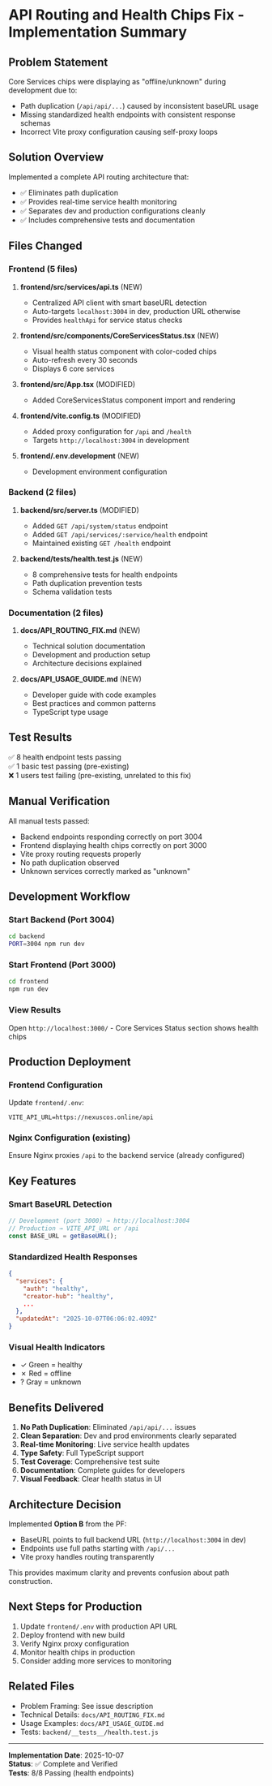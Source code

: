 # API Routing and Health Chips Fix - Implementation Summary

## Problem Statement
Core Services chips were displaying as "offline/unknown" during development due to:
- Path duplication (`/api/api/...`) caused by inconsistent baseURL usage
- Missing standardized health endpoints with consistent response schemas  
- Incorrect Vite proxy configuration causing self-proxy loops

## Solution Overview
Implemented a complete API routing architecture that:
- ✅ Eliminates path duplication
- ✅ Provides real-time service health monitoring
- ✅ Separates dev and production configurations cleanly
- ✅ Includes comprehensive tests and documentation

## Files Changed

### Frontend (5 files)
1. **frontend/src/services/api.ts** (NEW)
   - Centralized API client with smart baseURL detection
   - Auto-targets `localhost:3004` in dev, production URL otherwise
   - Provides `healthApi` for service status checks

2. **frontend/src/components/CoreServicesStatus.tsx** (NEW)
   - Visual health status component with color-coded chips
   - Auto-refresh every 30 seconds
   - Displays 6 core services

3. **frontend/src/App.tsx** (MODIFIED)
   - Added CoreServicesStatus component import and rendering

4. **frontend/vite.config.ts** (MODIFIED)
   - Added proxy configuration for `/api` and `/health`
   - Targets `http://localhost:3004` in development

5. **frontend/.env.development** (NEW)
   - Development environment configuration

### Backend (2 files)
1. **backend/src/server.ts** (MODIFIED)
   - Added `GET /api/system/status` endpoint
   - Added `GET /api/services/:service/health` endpoint
   - Maintained existing `GET /health` endpoint

2. **backend/__tests__/health.test.js** (NEW)
   - 8 comprehensive tests for health endpoints
   - Path duplication prevention tests
   - Schema validation tests

### Documentation (2 files)
1. **docs/API_ROUTING_FIX.md** (NEW)
   - Technical solution documentation
   - Development and production setup
   - Architecture decisions explained

2. **docs/API_USAGE_GUIDE.md** (NEW)
   - Developer guide with code examples
   - Best practices and common patterns
   - TypeScript type usage

## Test Results
✅ 8 health endpoint tests passing  
✅ 1 basic test passing (pre-existing)  
❌ 1 users test failing (pre-existing, unrelated to this fix)

## Manual Verification
All manual tests passed:
- Backend endpoints responding correctly on port 3004
- Frontend displaying health chips correctly on port 3000
- Vite proxy routing requests properly
- No path duplication observed
- Unknown services correctly marked as "unknown"

## Development Workflow

### Start Backend (Port 3004)
```bash
cd backend
PORT=3004 npm run dev
```

### Start Frontend (Port 3000)
```bash
cd frontend
npm run dev
```

### View Results
Open `http://localhost:3000/` - Core Services Status section shows health chips

## Production Deployment

### Frontend Configuration
Update `frontend/.env`:
```env
VITE_API_URL=https://nexuscos.online/api
```

### Nginx Configuration (existing)
Ensure Nginx proxies `/api` to the backend service (already configured)

## Key Features

### Smart BaseURL Detection
```typescript
// Development (port 3000) → http://localhost:3004
// Production → VITE_API_URL or /api
const BASE_URL = getBaseURL();
```

### Standardized Health Responses
```json
{
  "services": {
    "auth": "healthy",
    "creator-hub": "healthy",
    ...
  },
  "updatedAt": "2025-10-07T06:06:02.409Z"
}
```

### Visual Health Indicators
- ✓ Green = healthy
- ✗ Red = offline  
- ? Gray = unknown

## Benefits Delivered

1. **No Path Duplication**: Eliminated `/api/api/...` issues
2. **Clean Separation**: Dev and prod environments clearly separated
3. **Real-time Monitoring**: Live service health updates
4. **Type Safety**: Full TypeScript support
5. **Test Coverage**: Comprehensive test suite
6. **Documentation**: Complete guides for developers
7. **Visual Feedback**: Clear health status in UI

## Architecture Decision

Implemented **Option B** from the PF:
- BaseURL points to full backend URL (`http://localhost:3004` in dev)
- Endpoints use full paths starting with `/api/...`
- Vite proxy handles routing transparently

This provides maximum clarity and prevents confusion about path construction.

## Next Steps for Production

1. Update `frontend/.env` with production API URL
2. Deploy frontend with new build
3. Verify Nginx proxy configuration
4. Monitor health chips in production
5. Consider adding more services to monitoring

## Related Files

- Problem Framing: See issue description
- Technical Details: `docs/API_ROUTING_FIX.md`
- Usage Examples: `docs/API_USAGE_GUIDE.md`
- Tests: `backend/__tests__/health.test.js`

---

**Implementation Date**: 2025-10-07  
**Status**: ✅ Complete and Verified  
**Tests**: 8/8 Passing (health endpoints)
